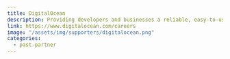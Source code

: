 ```yaml
---
title: DigitalOcean
description: Providing developers and businesses a reliable, easy-to-use cloud computing platform of virtual servers, object storage, and more.
link: https://www.digitalocean.com/careers
image: "/assets/img/supporters/digitalocean.png"
categories:
  - past-partner
---
```

